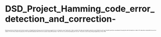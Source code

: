 # DSD_Project_Hamming_code_error_detection_and_correction-
<span style="font-size:3px;">Hamming code error detection and correction system is a Digital Systems Design project for detecting a single bit error in 4 data bits using 3 parity bits. It takes a random 4 bit data and calculates parity bits using Arithmetic and Logic Unit(ALU) and then concatenates the parity bits with the data bits to make a 7 bit data that is transmitted into an error channel. The ALU then checks the parity bits of the transmitted data and detects the error position using XOR operation. Then the error is corrected by flipping the error bit. The project is done using verilog programming in Active-HDL.</span>
